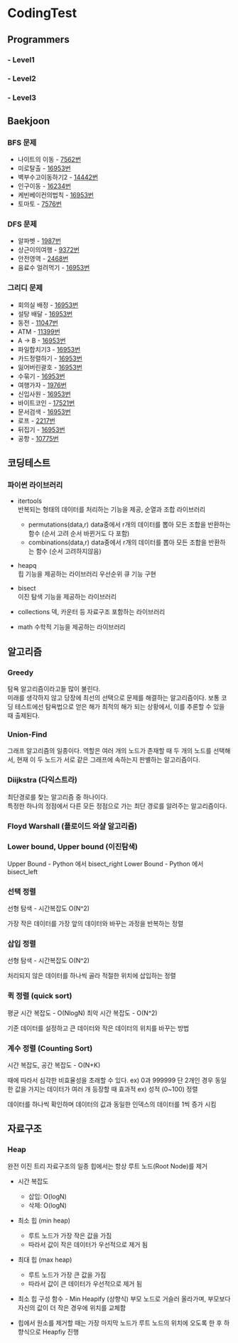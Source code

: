 # CodingTest

## Programmers

### - Level1

### - Level2

### - Level3

## Baekjoon

### BFS 문제

* 나이트의 이동 - [7562번](https://www.acmicpc.net/problem/7562)
* 미로탈출 - [16953번](https://www.acmicpc.net/problem/16953)
* 벽부수고이동하기2 - [14442번](https://www.acmicpc.net/problem/14442)
* 인구이동 - [16234번](https://www.acmicpc.net/problem/16234)
* 케빈베이컨의법칙 - [16953번](https://www.acmicpc.net/problem/16953)
* 토마토 - [7576번](https://www.acmicpc.net/problem/7576)

### DFS 문제

* 알파벳 - [1987번](https://www.acmicpc.net/problem/1987)
* 상근이의여행 - [9372번](https://www.acmicpc.net/problem/9372)
* 안전영역 - [2468번](https://www.acmicpc.net/problem/2468)
* 음료수 얼려먹기 - [16953번](https://www.acmicpc.net/problem/16953)

### 그리디 문제

* 회의실 배정 - [16953번](https://www.acmicpc.net/problem/16953)
* 설탕 배달 - [16953번](https://www.acmicpc.net/problem/16953)
* 동전 - [11047번](https://www.acmicpc.net/problem/11047)
* ATM - [11399번](https://www.acmicpc.net/problem/11399)
* A → B - [16953번](https://www.acmicpc.net/problem/16953)
* 파일합치기3 - [16953번](https://www.acmicpc.net/problem/16953)
* 카드정렬하기 - [16953번](https://www.acmicpc.net/problem/16953)
* 잃어버린괄호 - [16953번](https://www.acmicpc.net/problem/16953)
* 수묶기 - [16953번](https://www.acmicpc.net/problem/16953)
* 여행가자 - [1976번](https://www.acmicpc.net/problem/1976)
* 신입사원 - [16953번](https://www.acmicpc.net/problem/16953)
* 바이트코인 - [17521번](https://www.acmicpc.net/problem/17521)
* 문서검색 - [16953번](https://www.acmicpc.net/problem/16953)
* 로프 - [2217번](https://www.acmicpc.net/problem/2217)
* 뒤집기 - [16953번](https://www.acmicpc.net/problem/16953)
* 공항 - [10775번](https://www.acmicpc.net/problem/10775)

## 코딩테스트

### 파이썬 라이브러리  

* itertools  
반복되는 형태의 데이터를 처리하는 기능을 제공, 순열과 조합 라이브러리  
  * permutations(data,r)
  data중에서 r개의 데이터를 뽑아 모든 조합을 반환하는 함수 (순서 고려 순서 바뀐거도 다 포함)
  * combinations(data,r)
  data중에서 r개의 데이터를 뽑아 모든 조합을 반환하는 함수 (순서 고려하지않음)

* heapq  
힙 기능을 제공하는 라이브러리 우선순위 큐 기능 구현
* bisect  
이진 탐색 기능을 제공하는 라이브러리
* collections
덱, 카운터 등 자료구조 포함하는 라이브러리
* math
수학적 기능을 제공하는 라이브러리


## 알고리즘

### Greedy

탐욕 알고리즘이라고들 많이 불린다.  
미래를 생각하지 않고 당장에 최선의 선택으로 문제를 해결하는 알고리즘이다.
보통 코딩 테스트에선 탐욕법으로 얻은 해가 최적의 해가 되는 상황에서, 이를 추론할 수 있을 때 출제된다.

### Union-Find

그래프 알고리즘의 일종이다.
역할은 여러 개의 노드가 존재할 때 두 개의 노드를 선택해서, 현재 이 두 노드가 서로 같은 그래프에 속하는지 판별하는 알고리즘이다.

### Diijkstra (다익스트라)

최단경로를 찾는 알고리즘 중 하나이다.  
특정한 하나의 정점에서 다른 모든 정점으로 가는 최단 경로를 알려주는 알고리즘이다.

### Floyd Warshall (플로이드 와샬 알고리즘)

### Lower bound, Upper bound (이진탐색)

Upper Bound - Python 에서 bisect_right
Lower Bound - Python 에서 bisect_left

### 선택 정렬

선형 탐색 - 시간복잡도 O(N^2)

가장 작은 데이터를 가장 앞의 데이터와 바꾸는 과정을 반복하는 정렬

### 삽입 정렬

선형 탐색 - 시간복잡도 O(N^2)

처리되지 않은 데이터를 하나씩 골라 적절한 위치에 삽입하는 정렬

### 퀵 정렬 (quick sort)

평균 시간 복잡도 - O(NlogN)
최악 시간 복잡도 - O(N^2)

기준 데이터를 설정하고 큰 데이터와 작은 데이터의 위치를 바꾸는 방법

### 계수 정렬 (Counting Sort)

시간 복잡도, 공간 복잡도 - O(N+K)

때에 따라서 심각한 비효율성을 초래할 수 있다. ex) 0과 999999 단 2개인 경우
동일한 값을 가지는 데이터가 여러 개 등장할 때 효과적 ex) 성적 (0~100) 정렬

데이터를 하나씩 확인하며 데이터의 값과 동일한 인덱스의 데이터를 1씩 증가 시킴

## 자료구조

### Heap

완전 이진 트리 자료구조의 일종
힙에서는 항상 루트 노드(Root Node)를 제거

* 시간 복잡도

    * 삽입: O(logN)
    * 삭제: O(logN)

* 최소 힙 (min heap)

    * 루트 노드가 가장 작은 값을 가짐
    * 따라서 값이 작은 데이터가 우선적으로 제거 됨

* 최대 힙 (max heap)

    * 루트 노드가 가장 큰 값을 가짐
    * 따라서 값이 큰 데이터가 우선적으로 제거 됨

* 최소 힙 구성 함수 - Min Heapify
    (상향식) 부모 노드로 거슬러 올라가며, 부모보다 자신의 값이 더 작은 경우에 위치를 교체함

* 힙에서 원소를 제거할 때는 가장 마지막 노드가 루트 노드의 위치에 오도록 한 후 하향식으로 Heapfiy 진행
